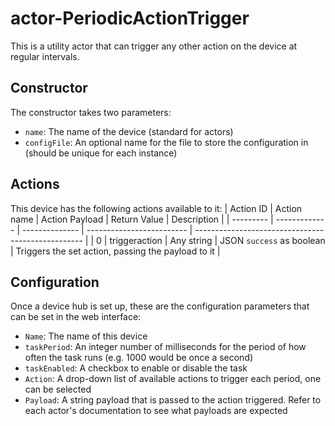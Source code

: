 # actor-PeriodicActionTrigger
This is a utility actor that can trigger any other action on the device at regular intervals.

## Constructor
The constructor takes two parameters:
* `name`: The name of the device (standard for actors)
* `configFile`: An optional name for the file to store the configuration in (should be unique for each instance)

## Actions
This device has the following actions available to it:
| Action ID | Action name   | Action Payload | Return Value              | Description                                        |
| --------- | ------------- | -------------- | ------------------------- | -------------------------------------------------- |
| 0         | triggeraction | Any string     | JSON `success` as boolean | Triggers the set action, passing the payload to it |

## Configuration
Once a device hub is set up, these are the configuration parameters that can be set in the web interface:
* `Name`: The name of this device
* `taskPeriod`: An integer number of milliseconds for the period of how often the task runs (e.g. 1000 would be once a second)
* `taskEnabled`: A checkbox to enable or disable the task
* `Action`: A drop-down list of available actions to trigger each period, one can be selected
* `Payload`: A string payload that is passed to the action triggered. Refer to each actor's documentation to see what payloads are expected
